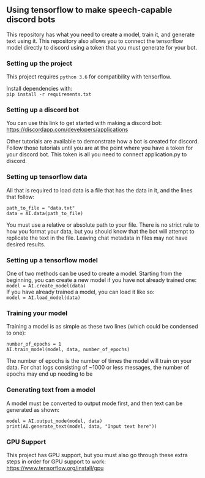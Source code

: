 ## Using tensorflow to make speech-capable discord bots
This repository has what you need to create a model, train it, and generate text using it.
This repository also allows you to connect the tensorflow model directly to discord using a token that you must generate for your bot.
### Setting up the project
This project requires `python 3.6` for compatibility with tensorflow.  
  
Install dependencies with:  
`pip install -r requirements.txt`
### Setting up a discord bot
You can use this link to get started with making a discord bot:  
https://discordapp.com/developers/applications  
  
Other tutorials are available to demonstrate how a bot is created for discord. Follow those tutorials until you are at the point where you have a token for your discord bot. This token is all you need to connect application.py to discord.
### Setting up tensorflow data
All that is required to load data is a file that has the data in it, and the lines that follow:
```
path_to_file = "data.txt"
data = AI.data(path_to_file)
```
You must use a relative or absolute path to your file. There is no strict rule to how you format your data, but you should know that the bot will attempt to replicate the text in the file. Leaving chat metadata in files may not have desired results.
### Setting up a tensorflow model
One of two methods can be used to create a model. Starting from the beginning, you can create a new model if you have not already trained one:  
`model = AI.create_model(data)`  
If you have already trained a model, you can load it like so:  
`model = AI.load_model(data)`  
### Training your model
Training a model is as simple as these two lines (which could be condensed to one):
```
number_of_epochs = 1
AI.train_model(model, data, number_of_epochs)
```
The number of epochs is the number of times the model will train on your data. For chat logs consisting of ~1000 or less messages, the number of epochs may end up needing to be 
### Generating text from a model
A model must be converted to output mode first, and then text can be generated as shown:
```
model = AI.output_mode(model, data)
print(AI.generate_text(model, data, "Input text here"))
```
### GPU Support
This project has GPU support, but you must also go through these extra steps in order for GPU support to work:
https://www.tensorflow.org/install/gpu
